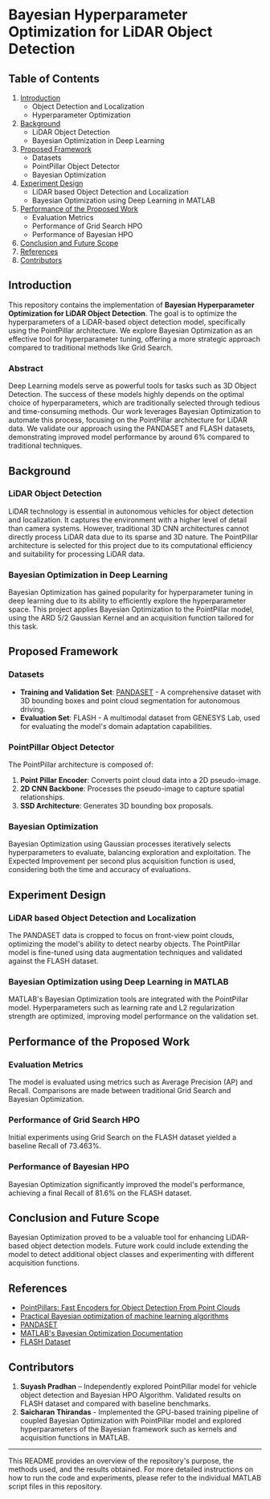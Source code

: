 # Bayesian Hyperparameter Optimization for LiDAR Object Detection

## Table of Contents
1. [Introduction](#introduction)
   - Object Detection and Localization
   - Hyperparameter Optimization
2. [Background](#background)
   - LiDAR Object Detection
   - Bayesian Optimization in Deep Learning
3. [Proposed Framework](#proposed-framework)
   - Datasets
   - PointPillar Object Detector
   - Bayesian Optimization
4. [Experiment Design](#experiment-design)
   - LiDAR based Object Detection and Localization
   - Bayesian Optimization using Deep Learning in MATLAB
5. [Performance of the Proposed Work](#performance-of-the-proposed-work)
   - Evaluation Metrics
   - Performance of Grid Search HPO
   - Performance of Bayesian HPO
6. [Conclusion and Future Scope](#conclusion-and-future-scope)
7. [References](#references)
8. [Contributors](#contributors)

## Introduction

This repository contains the implementation of **Bayesian Hyperparameter Optimization for LiDAR Object Detection**. The goal is to optimize the hyperparameters of a LiDAR-based object detection model, specifically using the PointPillar architecture. We explore Bayesian Optimization as an effective tool for hyperparameter tuning, offering a more strategic approach compared to traditional methods like Grid Search.

### Abstract
Deep Learning models serve as powerful tools for tasks such as 3D Object Detection. The success of these models highly depends on the optimal choice of hyperparameters, which are traditionally selected through tedious and time-consuming methods. Our work leverages Bayesian Optimization to automate this process, focusing on the PointPillar architecture for LiDAR data. We validate our approach using the PANDASET and FLASH datasets, demonstrating improved model performance by around 6% compared to traditional techniques.

## Background

### LiDAR Object Detection
LiDAR technology is essential in autonomous vehicles for object detection and localization. It captures the environment with a higher level of detail than camera systems. However, traditional 3D CNN architectures cannot directly process LiDAR data due to its sparse and 3D nature. The PointPillar architecture is selected for this project due to its computational efficiency and suitability for processing LiDAR data.

### Bayesian Optimization in Deep Learning
Bayesian Optimization has gained popularity for hyperparameter tuning in deep learning due to its ability to efficiently explore the hyperparameter space. This project applies Bayesian Optimization to the PointPillar model, using the ARD 5/2 Gaussian Kernel and an acquisition function tailored for this task.

## Proposed Framework

### Datasets
- **Training and Validation Set**: [PANDASET](https://scale.com/open-datasets/pandaset) - A comprehensive dataset with 3D bounding boxes and point cloud segmentation for autonomous driving.
- **Evaluation Set**: FLASH - A multimodal dataset from GENESYS Lab, used for evaluating the model's domain adaptation capabilities.

### PointPillar Object Detector
The PointPillar architecture is composed of:
1. **Point Pillar Encoder**: Converts point cloud data into a 2D pseudo-image.
2. **2D CNN Backbone**: Processes the pseudo-image to capture spatial relationships.
3. **SSD Architecture**: Generates 3D bounding box proposals.

### Bayesian Optimization
Bayesian Optimization using Gaussian processes iteratively selects hyperparameters to evaluate, balancing exploration and exploitation. The Expected Improvement per second plus acquisition function is used, considering both the time and accuracy of evaluations.

## Experiment Design

### LiDAR based Object Detection and Localization
The PANDASET data is cropped to focus on front-view point clouds, optimizing the model's ability to detect nearby objects. The PointPillar model is fine-tuned using data augmentation techniques and validated against the FLASH dataset.

### Bayesian Optimization using Deep Learning in MATLAB
MATLAB's Bayesian Optimization tools are integrated with the PointPillar model. Hyperparameters such as learning rate and L2 regularization strength are optimized, improving model performance on the validation set.

## Performance of the Proposed Work

### Evaluation Metrics
The model is evaluated using metrics such as Average Precision (AP) and Recall. Comparisons are made between traditional Grid Search and Bayesian Optimization.

### Performance of Grid Search HPO
Initial experiments using Grid Search on the FLASH dataset yielded a baseline Recall of 73.463%.

### Performance of Bayesian HPO
Bayesian Optimization significantly improved the model's performance, achieving a final Recall of 81.6% on the FLASH dataset.

## Conclusion and Future Scope

Bayesian Optimization proved to be a valuable tool for enhancing LiDAR-based object detection models. Future work could include extending the model to detect additional object classes and experimenting with different acquisition functions.

## References
- [PointPillars: Fast Encoders for Object Detection From Point Clouds](https://arxiv.org/abs/1812.05784)
- [Practical Bayesian optimization of machine learning algorithms](https://arxiv.org/abs/1206.2944)
- [PANDASET](https://scale.com/open-datasets/pandaset)
- [MATLAB's Bayesian Optimization Documentation](https://www.mathworks.com/help/deeplearning/ug/deep-learning-using-bayesian-optimization.html)
- [FLASH Dataset](https://genesys-lab.com/flash-dataset)

## Contributors
1. **Suyash Pradhan** – Independently explored PointPillar model for vehicle object detection and Bayesian HPO Algorithm. Validated results on FLASH dataset and compared with baseline benchmarks.
2. **Saicharan Thirandas** - Implemented the GPU-based training pipeline of coupled Bayesian Optimization with PointPillar model and explored hyperparameters of the Bayesian framework such as kernels and acquisition functions in MATLAB.

---

This README provides an overview of the repository's purpose, the methods used, and the results obtained. For more detailed instructions on how to run the code and experiments, please refer to the individual MATLAB script files in this repository.
